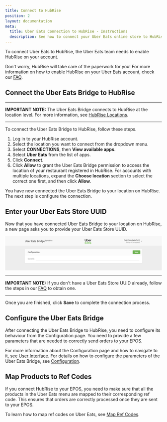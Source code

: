 ```yaml
---
title: Connect to HubRise
position: 2
layout: documentation
meta:
  title: Uber Eats Connection to HubRise - Instructions
  description: See how to connect your Uber Eats online store to HubRise. Connection is simple. Send the link to your Uber Eats page to HubRise and follow a few steps to connect.
---
```


To connect Uber Eats to HubRise, the Uber Eats team needs to enable HubRise on your account.

Don't worry, HubRise will take care of the paperwork for you! For more information on how to enable HubRise on your Uber Eats account, check our [FAQ](/apps/uber-eats/faqs/request-uber-eats-api-activation/).

## Connect the Uber Eats Bridge to HubRise

---

**IMPORTANT NOTE:** The Uber Eats Bridge connects to HubRise at the location level. For more information, see [HubRise Locations](https://www.hubrise.com/docs/locations/).

---

To connect the Uber Eats Bridge to HubRise, follow these steps.

1. Log in to your HubRise account.
1. Select the location you want to connect from the dropdown menu.
1. Select **CONNECTIONS**, then **View available apps**.
1. Select **Uber Eats** from the list of apps.
1. Click **Connect**.
1. Click **Allow** to grant the Uber Eats Bridge permission to access the location of your restaurant registered in HubRise. For accounts with multiple locations, expand the **Choose location** section to select the correct one first, and then click **Allow**.

You have now connected the Uber Eats Bridge to your location on HubRise. The next step is configure the connection.

## Enter your Uber Eats Store UUID

Now that you have connected Uber Eats Bridge to your location on HubRise, a new page asks you to provide your Uber Eats Store UUID.

![Uber Eats store UUID](../images/001-en-store-id.png)

---

**IMPORTANT NOTE:** If you don't have a Uber Eats Store UUID already, follow the steps in our [FAQ](/apps/uber-eats/faqs/request-uber-eats-api-activation/) to obtain one.

---

Once you are finished, click **Save** to complete the connection process.

## Configure the Uber Eats Bridge

After connecting the Uber Eats Bridge to HubRise, you need to configure its behaviour from the Configuration page. You need to provide a few parameters that are needed to correctly send orders to your EPOS.

For more information about the Configuration page and how to navigate to it, see [User Interface](/apps/uber-eats/user-interface/#configuration-page). For details on how to configure the parameters of the Uber Eats Bridge, see [Configuration](/apps/uber-eats/configuration).

## Map Products to Ref Codes

If you connect HubRise to your EPOS, you need to make sure that all the products in the Uber Eats menu are mapped to their corresponding ref code. This ensures that orders are correctly processed once they are sent to your EPOS.

To learn how to map ref codes on Uber Eats, see [Map Ref Codes](/apps/uber-eats/map-ref-codes).
